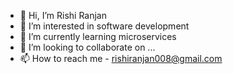 - 👋 Hi, I’m Rishi Ranjan 
- 👀 I’m interested in software development
- 🌱 I’m currently learning microservices
- 💞️ I’m looking to collaborate on ...
- 📫 How to reach me - rishiranjan008@gmail.com

<!---
rishiranjan008/rishiranjan008 is a ✨ special ✨ repository because its `README.md` (this file) appears on your GitHub profile.
You can click the Preview link to take a look at your changes.
--->
